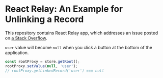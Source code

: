 # React Relay:  An Example for Unlinking a Record

This repository contains React Relay app, which addresses an issue
posted on [a Stack Overflow].

`user` value will become `null` when you click a button at the
bottom of the application.


```javascript
const rootProxy = store.getRoot();
rootProxy.setValue(null, 'user');
// rootProxy.getLinkedRecord('user') === null
```

[a Stack Overflow]: https://stackoverflow.com/questions/46859833/
